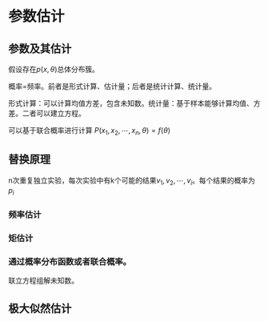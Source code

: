 # 参数估计

## 参数及其估计

假设存在$p(x,\theta)$总体分布簇。

概率=频率。前者是形式计算、估计量；后者是统计计算、统计量。

形式计算：可以计算均值方差，包含未知数。统计量：基于样本能够计算均值、方差。二者可以建立方程。

可以基于联合概率进行计算
$P(x_1,x_2,\dotsm,x_n,\theta)=f(\theta)$

## 替换原理

n次重复独立实验，每次实验中有k个可能的结果$v_1,v_2,\dotsm,v_i$。每个结果的概率为$p_i$

### 频率估计

### 矩估计

### 通过概率分布函数或者联合概率。
联立方程组解未知数。
## 极大似然估计
